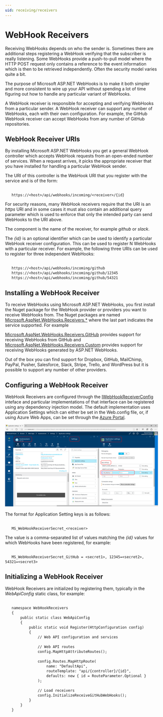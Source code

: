 ```yaml
---
uid: receiving/receivers
---
```

  # WebHook Receivers

Receiving WebHooks depends on who the sender is. Sometimes there are additional steps registering a WebHook verifying that the subscriber is really listening. Some WebHooks provide a push-to-pull model where the HTTP POST request only contains a reference to the event information which is then to be retrieved independently. Often the security model varies quite a bit.

The purpose of Microsoft ASP.NET WebHooks is to make it both simpler and more consistent to wire up your API without spending a lot of time figuring out how to handle any particular variant of WebHooks.

A WebHook receiver is responsible for accepting and verifying WebHooks from a particular sender. A WebHook receiver can support any number of WebHooks, each with their own configuration. For example, the GitHub WebHook receiver can accept WebHooks from any number of GitHub repositories.

  ## WebHook Receiver URIs

By installing Microsoft ASP.NET WebHooks you get a general WebHook controller which accepts WebHook requests from an open-ended number of services. When a request arrives, it picks the appropriate receiver that you have installed for handling a particular WebHook sender.

The URI of this controller is the WebHook URI that you register with the service and is of the form:

<!-- literal_block {"names": [], "classes": [], "dupnames": [], "xml:space": "preserve", "backrefs": [], "ids": []} -->

````

   https://<host>/api/webhooks/incoming/<receiver>/{id}
   ````

For security reasons, many WebHook receivers require that the URI is an *https* URI and in some cases it must also contain an additional query parameter which is used to enforce that only the intended party can send WebHooks to the URI above.

The *<receiver>* component is the name of the receiver, for example *github* or *slack*.

The *{id}* is an optional identifier which can be used to identify a particular WebHook receiver configuration. This can be used to register N WebHooks with a particular receiver. For example, the following three URIs can be used to register for three independent WebHooks:

<!-- literal_block {"names": [], "classes": [], "dupnames": [], "xml:space": "preserve", "backrefs": [], "ids": []} -->

````

   https://<host>/api/webhooks/incoming/github
   https://<host>/api/webhooks/incoming/github/12345
   https://<host>/api/webhooks/incoming/github/54321
   ````

  ## Installing a WebHook Receiver

To receive WebHooks using Microsoft ASP.NET WebHooks, you first install the Nuget package for the WebHook provider or providers you want to receive WebHooks from. The Nuget packages are named [Microsoft.AspNet.WebHooks.Receivers.*](https://www.nuget.org/packages?q=Microsoft.AspNet.WebHooks.Receivers) where the last part indicates the service supported. For example

[Microsoft.AspNet.WebHooks.Receivers.GitHub](https://www.nuget.org/packages?q=Microsoft.AspNet.WebHooks.Receivers.GitHub) provides support for receiving WebHooks from GitHub and [Microsoft.AspNet.WebHooks.Receivers.Custom](https://www.nuget.org/packages?q=Microsoft.AspNet.WebHooks.Receivers.Custom) provides support for receiving WebHooks generated by ASP.NET WebHooks.

Out of the box you can find support for Dropbox, GitHub, MailChimp, PayPal, Pusher, Salesforce, Slack, Stripe, Trello, and WordPress but it is possible to support any number of other providers.

  ## Configuring a WebHook Receiver

WebHook Receivers are configured through the [IWebHookReceiverConfig](https://github.com/aspnet/WebHooks/blob/master/src/Microsoft.AspNet.WebHooks.Receivers/WebHooks/IWebHookReceiverConfig.cs) inteface and particular implementations of that interface can be registered using any dependency injection model. The default implementation uses Application Settings which can either be set in the Web.config file, or, if using Azure Web Apps, can be set through the [Azure Portal](https://portal.azure.com/).

![image](_static/AzureAppSettings.png)

The format for Application Setting keys is as follows:

<!-- literal_block {"names": [], "classes": [], "dupnames": [], "xml:space": "preserve", "backrefs": [], "ids": []} -->

````

   MS_WebHookReceiverSecret_<receiver>
   ````

The value is a comma-separated list of values matching the *{id}* values for which WebHooks have been registered, for example:

<!-- literal_block {"names": [], "classes": [], "dupnames": [], "xml:space": "preserve", "backrefs": [], "ids": []} -->

````

   MS_WebHookReceiverSecret_GitHub = <secret1>, 12345=<secret2>, 54321=<secret3>
   ````

  ## Initializing a WebHook Receiver

WebHook Receivers are initialized by registering them, typically in the *WebApiConfig* static class, for example:

<!-- literal_block {"names": [], "classes": [], "dupnames": [], "xml:space": "preserve", "backrefs": [], "ids": []} -->

````

   namespace WebHookReceivers
   {
       public static class WebApiConfig
       {
           public static void Register(HttpConfiguration config)
           {
               // Web API configuration and services

               // Web API routes
               config.MapHttpAttributeRoutes();

               config.Routes.MapHttpRoute(
                   name: "DefaultApi",
                   routeTemplate: "api/{controller}/{id}",
                   defaults: new { id = RouteParameter.Optional }
               );

               // Load receivers
               config.InitializeReceiveGitHubWebHooks();
           }
       }
   }
   ````
